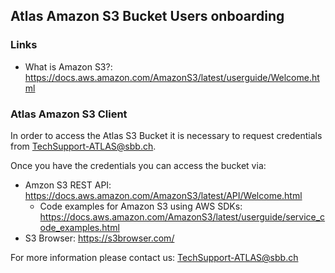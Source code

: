 ## Atlas Amazon S3 Bucket Users onboarding

### Links

* What is Amazon S3?: https://docs.aws.amazon.com/AmazonS3/latest/userguide/Welcome.html

### Atlas Amazon S3 Client

In order to access the Atlas S3 Bucket it is necessary to request credentials from
TechSupport-ATLAS@sbb.ch.

Once you have the credentials you can access the bucket via:

* Amzon S3 REST API: https://docs.aws.amazon.com/AmazonS3/latest/API/Welcome.html
    * Code examples for Amazon S3 using AWS
      SDKs: https://docs.aws.amazon.com/AmazonS3/latest/userguide/service_code_examples.html
* S3 Browser: https://s3browser.com/

For more information please contact us: TechSupport-ATLAS@sbb.ch 


        
   
